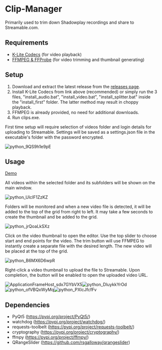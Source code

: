 # Clip-Manager

Primarily used to trim down Shadowplay recordings and share to Streamable.com.

## Requirements

* [K-Lite Codecs](https://codecguide.com/download_k-lite_codec_pack_basic.htm) (for video playback)
* [FFMPEG & FFProbe](https://ffmpeg.org/download.html) (for video trimming and thumbnail generating)

## Setup

1. Download and extract the latest release from the [releases page](https://github.com/zahidul23/clip-manager/releases/).
2. Install K-Lite Codecs from link above (recommended) or simply run the 3 files, "install_audio.bat", "install_video.bat", "install_splitter.bat" inside the "install_first" folder. The latter method may result in choppy playback. 
3. FFMPEG is already provided, no need for additional downloads.
4. Run clips.exe.

First time setup will require selection of videos folder and login details for uploading to Streamable. Settings will be saved as a settings.json file in the executable's folder with the password encrypted.

![python_9QS9h1e9pE](https://user-images.githubusercontent.com/22843707/94120833-975ab680-fe1e-11ea-8408-c97f22a08a03.png)


## Usage

[Demo](https://streamable.com/4ko7e1)


All videos within the selected folder and its subfolders will be shown on the main window.

![python_UlclF1ZzKZ](https://user-images.githubusercontent.com/22843707/94120516-36cb7980-fe1e-11ea-817b-f074f6746ecf.png)

Folders will be monitored and when a new video file is detected, it will be added to the top of the grid from right to left. It may take a few seconds to create the thumbnail and be added to the grid.

![python_jrQoaLkSXz](https://user-images.githubusercontent.com/22843707/94121068-e56fba00-fe1e-11ea-8db6-3375b9734012.png)

Click on the video thumbnail to open the editor. Use the top slider to choose start and end points for the video. The trim button will use FFMPEG to instantly create a separate file with the desired length. The new video will be placed at the top of the grid.

![python_B6MX6D6wpR](https://user-images.githubusercontent.com/22843707/94131444-eb1fcc80-fe2b-11ea-86e6-b58542737870.png)

Right-click a video thumbnail to upload the file to Streamable. Upon completion, the button will be enabled to open the uploaded video URL.

![ApplicationFrameHost_sdx7GYbVX5](https://user-images.githubusercontent.com/22843707/94122684-dd187e80-fe20-11ea-8580-a26acd7e8586.png)![python_DluykkYrOd](https://user-images.githubusercontent.com/22843707/94122513-a5a9d200-fe20-11ea-8d31-9d9cf591cacd.png)![python_ofVBQxWyMq](https://user-images.githubusercontent.com/22843707/94122521-a80c2c00-fe20-11ea-800b-e8d9c8fe51cc.png)![python_PXIcJfcfFv](https://user-images.githubusercontent.com/22843707/94122526-a9d5ef80-fe20-11ea-8a4c-fb486de0c208.png)


## Dependencies

* PyQt5 (https://pypi.org/project/PyQt5/)
* watchdog (https://pypi.org/project/watchdog/)
* requests-toolbelt (https://pypi.org/project/requests-toolbelt/)
* cryptography (https://pypi.org/project/cryptography/)
* ffmpy (https://pypi.org/project/ffmpy/)
* QRangeSlider (https://github.com/rsgalloway/qrangeslider)
